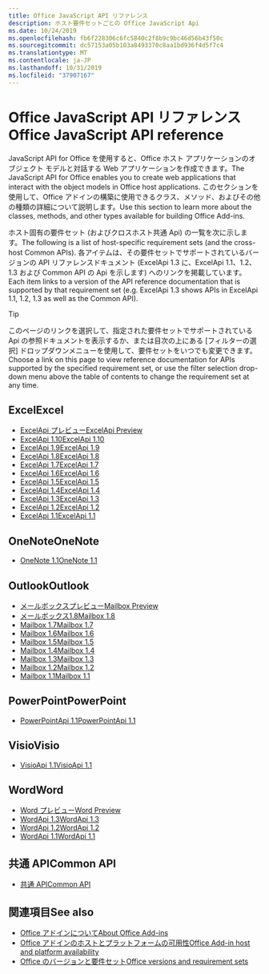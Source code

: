 ```yaml
---
title: Office JavaScript API リファレンス
description: ホスト要件セットごとの Office JavaScript Api
ms.date: 10/24/2019
ms.openlocfilehash: fb6f228306c6fc5840c2f8b9c9bc46d56b43f50c
ms.sourcegitcommit: dc57153a05b103a8493370c8aa1bd936f4d5f7c4
ms.translationtype: MT
ms.contentlocale: ja-JP
ms.lasthandoff: 10/31/2019
ms.locfileid: "37907167"
---
```

# <a name="office-javascript-api-reference"></a><span data-ttu-id="38dac-103">Office JavaScript API リファレンス</span><span class="sxs-lookup"><span data-stu-id="38dac-103">Office JavaScript API reference</span></span>

<span data-ttu-id="38dac-104">JavaScript API for Office を使用すると、Office ホスト アプリケーションのオブジェクト モデルと対話する Web アプリケーションを作成できます。</span><span class="sxs-lookup"><span data-stu-id="38dac-104">The JavaScript API for Office enables you to create web applications that interact with the object models in Office host applications.</span></span> <span data-ttu-id="38dac-105">このセクションを使用して、Office アドインの構築に使用できるクラス、メソッド、およびその他の種類の詳細について説明します。</span><span class="sxs-lookup"><span data-stu-id="38dac-105">Use this section to learn more about the classes, methods, and other types available for building Office Add-ins.</span></span>

<span data-ttu-id="38dac-106">ホスト固有の要件セット (およびクロスホスト共通 Api) の一覧を次に示します。</span><span class="sxs-lookup"><span data-stu-id="38dac-106">The following is a list of host-specific requirement sets (and the cross-host Common APIs).</span></span> <span data-ttu-id="38dac-107">各アイテムは、その要件セットでサポートされているバージョンの API リファレンスドキュメント (ExcelApi 1.3 に、ExcelApi 1.1、1.2、1.3 および Common API の Api を示します) へのリンクを掲載しています。</span><span class="sxs-lookup"><span data-stu-id="38dac-107">Each item links to a version of the API reference documentation that is supported by that requirement set (e.g. ExcelApi 1.3 shows APIs in ExcelApi 1.1, 1.2, 1.3 as well as the Common API).</span></span>

> [!TIP]
> <span data-ttu-id="38dac-108">このページのリンクを選択して、指定された要件セットでサポートされている Api の参照ドキュメントを表示するか、または目次の上にある [フィルターの選択] ドロップダウンメニューを使用して、要件セットをいつでも変更できます。</span><span class="sxs-lookup"><span data-stu-id="38dac-108">Choose a link on this page to view reference documentation for APIs supported by the specified requirement set, or use the filter selection drop-down menu above the table of contents to change the requirement set at any time.</span></span>

## <a name="excel"></a><span data-ttu-id="38dac-109">Excel</span><span class="sxs-lookup"><span data-stu-id="38dac-109">Excel</span></span>

- [<span data-ttu-id="38dac-110">ExcelApi プレビュー</span><span class="sxs-lookup"><span data-stu-id="38dac-110">ExcelApi Preview</span></span>](/javascript/api/excel?view=excel-js-preview)
- [<span data-ttu-id="38dac-111">ExcelApi 1.10</span><span class="sxs-lookup"><span data-stu-id="38dac-111">ExcelApi 1.10</span></span>](/javascript/api/excel?view=excel-js-1.10)
- [<span data-ttu-id="38dac-112">ExcelApi 1.9</span><span class="sxs-lookup"><span data-stu-id="38dac-112">ExcelApi 1.9</span></span>](/javascript/api/excel?view=excel-js-1.9)
- [<span data-ttu-id="38dac-113">ExcelApi 1.8</span><span class="sxs-lookup"><span data-stu-id="38dac-113">ExcelApi 1.8</span></span>](/javascript/api/excel?view=excel-js-1.8)
- [<span data-ttu-id="38dac-114">ExcelApi 1.7</span><span class="sxs-lookup"><span data-stu-id="38dac-114">ExcelApi 1.7</span></span>](/javascript/api/excel?view=excel-js-1.7)
- [<span data-ttu-id="38dac-115">ExcelApi 1.6</span><span class="sxs-lookup"><span data-stu-id="38dac-115">ExcelApi 1.6</span></span>](/javascript/api/excel?view=excel-js-1.6)
- [<span data-ttu-id="38dac-116">ExcelApi 1.5</span><span class="sxs-lookup"><span data-stu-id="38dac-116">ExcelApi 1.5</span></span>](/javascript/api/excel?view=excel-js-1.5)
- [<span data-ttu-id="38dac-117">ExcelApi 1.4</span><span class="sxs-lookup"><span data-stu-id="38dac-117">ExcelApi 1.4</span></span>](/javascript/api/excel?view=excel-js-1.4)
- [<span data-ttu-id="38dac-118">ExcelApi 1.3</span><span class="sxs-lookup"><span data-stu-id="38dac-118">ExcelApi 1.3</span></span>](/javascript/api/excel?view=excel-js-1.3)
- [<span data-ttu-id="38dac-119">ExcelApi 1.2</span><span class="sxs-lookup"><span data-stu-id="38dac-119">ExcelApi 1.2</span></span>](/javascript/api/excel?view=excel-js-1.2)
- [<span data-ttu-id="38dac-120">ExcelApi 1.1</span><span class="sxs-lookup"><span data-stu-id="38dac-120">ExcelApi 1.1</span></span>](/javascript/api/excel?view=excel-js-1.1)

## <a name="onenote"></a><span data-ttu-id="38dac-121">OneNote</span><span class="sxs-lookup"><span data-stu-id="38dac-121">OneNote</span></span>

- [<span data-ttu-id="38dac-122">OneNote 1.1</span><span class="sxs-lookup"><span data-stu-id="38dac-122">OneNote 1.1</span></span>](/javascript/api/onenote?view=onenote-js-1.1)

## <a name="outlook"></a><span data-ttu-id="38dac-123">Outlook</span><span class="sxs-lookup"><span data-stu-id="38dac-123">Outlook</span></span>

- [<span data-ttu-id="38dac-124">メールボックスプレビュー</span><span class="sxs-lookup"><span data-stu-id="38dac-124">Mailbox Preview</span></span>](/javascript/api/outlook?view=outlook-js-preview)
- [<span data-ttu-id="38dac-125">メールボックス1.8</span><span class="sxs-lookup"><span data-stu-id="38dac-125">Mailbox 1.8</span></span>](/javascript/api/outlook?view=outlook-js-1.8)
- [<span data-ttu-id="38dac-126">Mailbox 1.7</span><span class="sxs-lookup"><span data-stu-id="38dac-126">Mailbox 1.7</span></span>](/javascript/api/outlook?view=outlook-js-1.7)
- [<span data-ttu-id="38dac-127">Mailbox 1.6</span><span class="sxs-lookup"><span data-stu-id="38dac-127">Mailbox 1.6</span></span>](/javascript/api/outlook?view=outlook-js-1.6)
- [<span data-ttu-id="38dac-128">Mailbox 1.5</span><span class="sxs-lookup"><span data-stu-id="38dac-128">Mailbox 1.5</span></span>](/javascript/api/outlook?view=outlook-js-1.5)
- [<span data-ttu-id="38dac-129">Mailbox 1.4</span><span class="sxs-lookup"><span data-stu-id="38dac-129">Mailbox 1.4</span></span>](/javascript/api/outlook?view=outlook-js-1.4)
- [<span data-ttu-id="38dac-130">Mailbox 1.3</span><span class="sxs-lookup"><span data-stu-id="38dac-130">Mailbox 1.3</span></span>](/javascript/api/outlook?view=outlook-js-1.3)
- [<span data-ttu-id="38dac-131">Mailbox 1.2</span><span class="sxs-lookup"><span data-stu-id="38dac-131">Mailbox 1.2</span></span>](/javascript/api/outlook?view=outlook-js-1.2)
- [<span data-ttu-id="38dac-132">Mailbox 1.1</span><span class="sxs-lookup"><span data-stu-id="38dac-132">Mailbox 1.1</span></span>](/javascript/api/outlook?view=outlook-js-1.1)

## <a name="powerpoint"></a><span data-ttu-id="38dac-133">PowerPoint</span><span class="sxs-lookup"><span data-stu-id="38dac-133">PowerPoint</span></span>

- [<span data-ttu-id="38dac-134">PowerPointApi 1.1</span><span class="sxs-lookup"><span data-stu-id="38dac-134">PowerPointApi 1.1</span></span>](/javascript/api/powerpoint?view=powerpoint-js-1.1)

## <a name="visio"></a><span data-ttu-id="38dac-135">Visio</span><span class="sxs-lookup"><span data-stu-id="38dac-135">Visio</span></span>

- [<span data-ttu-id="38dac-136">VisioApi 1.1</span><span class="sxs-lookup"><span data-stu-id="38dac-136">VisioApi 1.1</span></span>](/javascript/api/visio?view=visio-js-1.1)

## <a name="word"></a><span data-ttu-id="38dac-137">Word</span><span class="sxs-lookup"><span data-stu-id="38dac-137">Word</span></span>

- [<span data-ttu-id="38dac-138">Word プレビュー</span><span class="sxs-lookup"><span data-stu-id="38dac-138">Word Preview</span></span>](/javascript/api/word?view=word-js-preview)
- [<span data-ttu-id="38dac-139">WordApi 1.3</span><span class="sxs-lookup"><span data-stu-id="38dac-139">WordApi 1.3</span></span>](/javascript/api/word?view=word-js-1.3)
- [<span data-ttu-id="38dac-140">WordApi 1.2</span><span class="sxs-lookup"><span data-stu-id="38dac-140">WordApi 1.2</span></span>](/javascript/api/word?view=word-js-1.2)
- [<span data-ttu-id="38dac-141">WordApi 1.1</span><span class="sxs-lookup"><span data-stu-id="38dac-141">WordApi 1.1</span></span>](/javascript/api/word?view=word-js-1.1)

## <a name="common-api"></a><span data-ttu-id="38dac-142">共通 API</span><span class="sxs-lookup"><span data-stu-id="38dac-142">Common API</span></span>

- [<span data-ttu-id="38dac-143">共通 API</span><span class="sxs-lookup"><span data-stu-id="38dac-143">Common API</span></span>](/javascript/api/office?view=common-js)

## <a name="see-also"></a><span data-ttu-id="38dac-144">関連項目</span><span class="sxs-lookup"><span data-stu-id="38dac-144">See also</span></span>

- [<span data-ttu-id="38dac-145">Office アドインについて</span><span class="sxs-lookup"><span data-stu-id="38dac-145">About Office Add-ins</span></span>](/office/dev/add-ins/overview)
- [<span data-ttu-id="38dac-146">Office アドインのホストとプラットフォームの可用性</span><span class="sxs-lookup"><span data-stu-id="38dac-146">Office Add-in host and platform availability</span></span>](/office/dev/add-ins/overview/office-add-in-availability)
- [<span data-ttu-id="38dac-147">Office のバージョンと要件セット</span><span class="sxs-lookup"><span data-stu-id="38dac-147">Office versions and requirement sets</span></span>](/office/dev/add-ins/develop/office-versions-and-requirement-sets)
